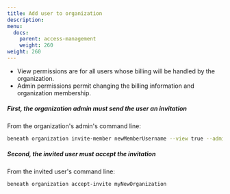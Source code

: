 ```yaml
---
title: Add user to organization
description:
menu:
  docs:
    parent: access-management
    weight: 260
weight: 260
---
```


- View permissions are for all users whose billing will be handled by the organization.
- Admin permissions permit changing the billing information and organization membership.

##### First, the organization admin must send the user an invitation
From the organization's admin's command line:
```bash
beneath organization invite-member newMemberUsername --view true --admin false 
```
##### Second, the invited user must accept the invitation
From the invited user's command line:
```bash
beneath organization accept-invite myNewOrganization
```